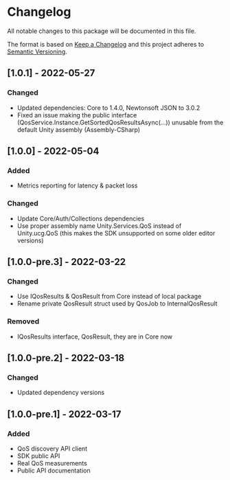 # Changelog

All notable changes to this package will be documented in this file.

The format is based on [Keep a Changelog](http://keepachangelog.com/en/1.0.0/)
and this project adheres to [Semantic Versioning](http://semver.org/spec/v2.0.0.html).

## [1.0.1] - 2022-05-27

### Changed
- Updated dependencies: Core to 1.4.0, Newtonsoft JSON to 3.0.2
- Fixed an issue making the public interface (QosService.Instance.GetSortedQosResultsAsync(...))
unusable from the default Unity assembly (Assembly-CSharp)

## [1.0.0] - 2022-05-04

### Added
- Metrics reporting for latency & packet loss

### Changed
- Update Core/Auth/Collections dependencies
- Use proper assembly name Unity.Services.QoS instead of Unity.ucg.QoS (this makes the SDK unsupported on some older editor versions)

## [1.0.0-pre.3] - 2022-03-22

### Changed
- Use IQosResults & QosResult from Core instead of local package
- Rename private QosResult struct used by QosJob to InternalQosResult

### Removed
- IQosResults interface, QosResult, they are in Core now

## [1.0.0-pre.2] - 2022-03-18

### Changed
- Updated dependency versions

## [1.0.0-pre.1] - 2022-03-17

### Added
- QoS discovery API client
- SDK public API
- Real QoS measurements
- Public API documentation

